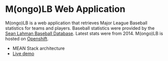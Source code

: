 # M(ongo)LB Web Application
M(ongo)LB is a web application that retrieves Major League Baseball statistics for teams and players.
Baseball statistics were provided by the [Sean Lahman Baseball Database]. Latest stats were from 2014.
M(ongo)LB is hosted on [Openshift].

* MEAN Stack architecture
* [Live demo]

[Sean Lahman Baseball Database]:http://www.seanlahman.com/baseball-archive/statistics/

[Live demo]:http://m1ongo1lb-mongolb.rhcloud.com/#/home

[Openshift]:https://www.openshift.com/
